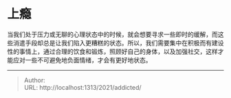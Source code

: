# 上瘾


当我们处于压力或无聊的心理状态中的时候，就会想要寻求一些即时的缓解，而这些消遣手段却总是让我们陷入更糟糕的状态。所以，我们需要集中在积极而有建设性的事情上，通过合理的饮食和锻炼，照顾好自己的身体，以及加强社交，这样才能应对一些不可避免地负面情绪，才会有更好地状态。


---

> Author:   
> URL: http://localhost:1313/2021/addicted/  

